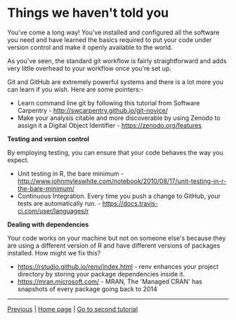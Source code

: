 # Things we haven't told you

You've come a long way! You've installed and configured all the software you need and have learned the basics required to put your code under version control and make it openly available to the world.

As you've seen, the standard git workflow is fairly straightforward and adds very little overhead to your workflow once you're set up. 

Git and GitHub are extremely powerful systems and there is a lot more you can learn if you wish. Here are some pointers:-

* Learn command line git by following this tutorial from Software Carpentry - <a href="http://swcarpentry.github.io/git-novice/" target ="_blank">http://swcarpentry.github.io/git-novice/</a>
* Make your analysis citable and more discoverable by using Zenodo to assign it a Digital Object Identifier - <a href="https://zenodo.org/features" target ="_blank">https://zenodo.org/features</a>

**Testing and version control**

By employing testing, you can ensure that your code behaves the way you expect.

* Unit testing in R, the bare minimum - <a href="http://www.johnmyleswhite.com/notebook/2010/08/17/unit-testing-in-r-the-bare-minimum/" target ="_blank">http://www.johnmyleswhite.com/notebook/2010/08/17/unit-testing-in-r-the-bare-minimum/</a>
* Continuous Integration. Every time you push a change to GitHub, your tests are automatically run. - <a href="https://docs.travis-ci.com/user/languages/r" target ="_blank">https://docs.travis-ci.com/user/languages/r</a>

**Dealing with dependencies**

Your code works on your machine but not on someone else's because they are using a different version of R and have different versions of packages installed. How might we fix this?

* <a href="https://rstudio.github.io/renv/index.html" target ="_blank">https://rstudio.github.io/renv/index.html</a> - renv enhances your project directory by storing your package dependencies inside it.
* <a href="https://mran.microsoft.com/" target ="_blank">https://mran.microsoft.com/</a> - MRAN, The 'Managed CRAN' has snapshots of every package going back to 2014  

***

[Previous](./updates.md) | <a href="https://malikaihle.github.io/Introduction-RStudio-Git-GitHub" target ="_blank">Home page</a> | <a href="https://malikaihle.github.io/Collaborative-RStudio-GitHub/" target ="_blank">Go to second tutorial</a>
 
